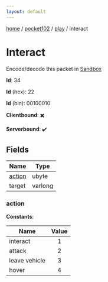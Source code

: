 ```yaml
---
layout: default
---
```


[home](/)  /  [pocket102](/protocol/pocket102)  /  [play](/protocol/pocket102/play)  /  interact

# Interact

Encode/decode this packet in [Sandbox](../../../sandbox/pocket102#play.interact)

**Id**: 34

**Id** (hex): 22

**Id** (bin): 00100010

**Clientbound**: ✖️

**Serverbound**: ✔️

## Fields

Name | Type
---|---
[action](#action) | ubyte
target | varlong

### action

**Constants**:

Name | Value
---|:---:
interact | 1
attack | 2
leave vehicle | 3
hover | 4
